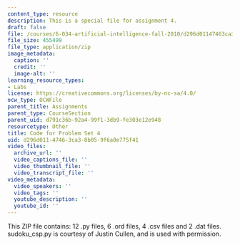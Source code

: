 ```yaml
---
content_type: resource
description: This is a special file for assignment 4.
draft: false
file: /courses/6-034-artificial-intelligence-fall-2010/d296d01147463ca38b059f6a0e775f41_lab4.zip
file_size: 455499
file_type: application/zip
image_metadata:
  caption: ''
  credit: ''
  image-alt: ''
learning_resource_types:
- Labs
license: https://creativecommons.org/licenses/by-nc-sa/4.0/
ocw_type: OCWFile
parent_title: Assignments
parent_type: CourseSection
parent_uid: d791c36b-92a4-99f1-3db9-fe303e12e948
resourcetype: Other
title: Code for Problem Set 4
uid: d296d011-4746-3ca3-8b05-9f6a0e775f41
video_files:
  archive_url: ''
  video_captions_file: ''
  video_thumbnail_file: ''
  video_transcript_file: ''
video_metadata:
  video_speakers: ''
  video_tags: ''
  youtube_description: ''
  youtube_id: ''
---
```

This ZIP file contains: 12 .py files, 6 .ord files, 4 .csv files and 2 .dat files. sudoku\_csp.py is courtesy of Justin Cullen, and is used with permission.